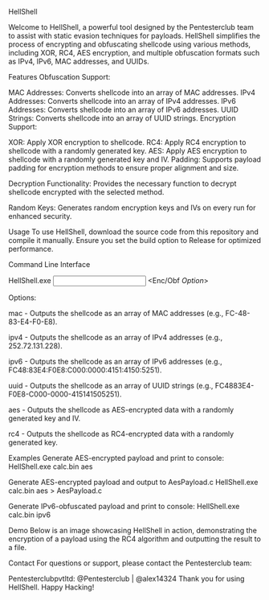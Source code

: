 HellShell

Welcome to HellShell, a powerful tool designed by the Pentesterclub team to assist with static evasion techniques for payloads. HellShell simplifies the process of encrypting and obfuscating shellcode using various methods, including XOR, RC4, AES encryption, and multiple obfuscation formats such as IPv4, IPv6, MAC addresses, and UUIDs.

Features
Obfuscation Support:

MAC Addresses: Converts shellcode into an array of MAC addresses.
IPv4 Addresses: Converts shellcode into an array of IPv4 addresses.
IPv6 Addresses: Converts shellcode into an array of IPv6 addresses.
UUID Strings: Converts shellcode into an array of UUID strings.
Encryption Support:

XOR: Apply XOR encryption to shellcode.
RC4: Apply RC4 encryption to shellcode with a randomly generated key.
AES: Apply AES encryption to shellcode with a randomly generated key and IV.
Padding: Supports payload padding for encryption methods to ensure proper alignment and size.

Decryption Functionality: Provides the necessary function to decrypt shellcode encrypted with the selected method.

Random Keys: Generates random encryption keys and IVs on every run for enhanced security.

Usage
To use HellShell, download the source code from this repository and compile it manually. Ensure you set the build option to Release for optimized performance.

Command Line Interface

HellShell.exe <Input Payload FileName> <Enc/Obf *Option*>


Options:

mac - Outputs the shellcode as an array of MAC addresses (e.g., FC-48-83-E4-F0-E8).

ipv4 - Outputs the shellcode as an array of IPv4 addresses (e.g., 252.72.131.228).

ipv6 - Outputs the shellcode as an array of IPv6 addresses (e.g., FC48:83E4:F0E8:C000:0000:4151:4150:5251).

uuid - Outputs the shellcode as an array of UUID strings (e.g., FC4883E4-F0E8-C000-0000-415141505251).

aes - Outputs the shellcode as AES-encrypted data with a randomly generated key and IV.

rc4 - Outputs the shellcode as RC4-encrypted data with a randomly generated key.

Examples
Generate AES-encrypted payload and print to console:
HellShell.exe calc.bin aes

Generate AES-encrypted payload and output to AesPayload.c
HellShell.exe calc.bin aes > AesPayload.c

Generate IPv6-obfuscated payload and print to console:
HellShell.exe calc.bin ipv6

Demo
Below is an image showcasing HellShell in action, demonstrating the encryption of a payload using the RC4 algorithm and outputting the result to a file.

Contact
For questions or support, please contact the Pentesterclub team:

Pentesterclubpvtltd: @Pentesterclub | @alex14324
Thank you for using HellShell. Happy Hacking!
